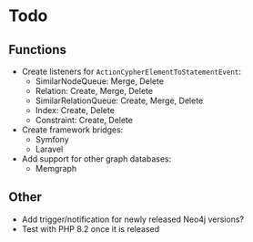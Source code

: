 # Todo

## Functions

- Create listeners for `ActionCypherElementToStatementEvent`:
  - SimilarNodeQueue: Merge, Delete
  - Relation: Create, Merge, Delete
  - SimilarRelationQueue: Create, Merge, Delete
  - Index: Create, Delete
  - Constraint: Create, Delete
- Create framework bridges:
  - Symfony
  - Laravel
- Add support for other graph databases:
  - Memgraph

## Other

- Add trigger/notification for newly released Neo4j versions?
- Test with PHP 8.2 once it is released
